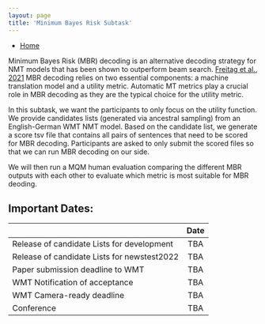 ```yaml
---
layout: page
title: 'Minimum Bayes Risk Subtask'
---
```


* [Home](../index.md)

Minimum Bayes Risk (MBR) decoding is an alternative decoding strategy for NMT models that has been shown to outperform beam search. [Freitag et al., 2021](https://arxiv.org/pdf/2111.09388.pdf)
MBR decoding relies on two essential components: a machine translation model and a utility metric. Automatic MT metrics play a crucial role in MBR decoding as they are the typical choice for the utility metric.

In this subtask, we want the participants to only focus on the utility function. We provide candidates lists (generated via ancestral sampling) from an English-German WMT NMT model. 
Based on the candidate list, we generate a score tsv file that contains all pairs of sentences that need to be scored for MBR decoding. Participants are asked to only submit the scored files so that we can
run MBR decoding on our side. 

We will then run a MQM human evaluation comparing the different MBR outputs with each other to evaluate which metric is most suitable for MBR deoding. 


## Important Dates:

|  | Date |
| ----------- | :-----------: |
| Release of candidate Lists for development | TBA |
| Release of candidate Lists for newstest2022 | TBA |
| Paper submission deadline to WMT | TBA |
| WMT Notification of acceptance | TBA |
| WMT Camera-ready deadline | TBA |
| Conference | TBA |




